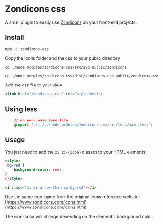 # Zondicons css

A small plugin to easily use [Zondicons](http://www.zondicons.com/icons.html) on your front-end projects.

## Install

```bash
npm -i zondicons-css
```

Copy the icons folder and the css to your public directory

```bash
cp ./node_modules/zondicons-css/src/svg public/zondicons

cp ./node_modules/zondicons-css/dist/zendicons.css public/zendicons.css
```

Add the css file to your view

```html
<link href="/zendicons.css" rel="stylesheet">
```

## Using less

```css
    // on your main.less file
    @import './../../node_modules/zondicons-css/src/less/main.less';
```

## Usage

You just need to add the `zi zi-{icon}` classes to your HTML elements:

```html
<style>
.bg-red {
    background-color: red;
}
</style>

<i class="zi zi-arrow-thin-up bg-red"></i>
```

Use the same icon-name from the original icons reference website: [https://www.zondicons.com/icons.html](https://www.zondicons.com/icons.html)

The icon-color will change depending on the element's background color.